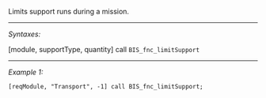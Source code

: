 Limits support runs during a mission.


---
*Syntaxes:*

[module, supportType, quantity] call `BIS_fnc_limitSupport`

---
*Example 1:*

```sqf
[reqModule, "Transport", -1] call BIS_fnc_limitSupport;
```